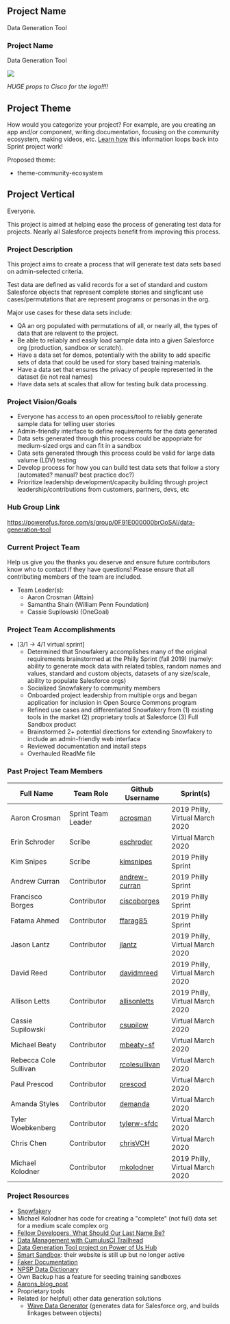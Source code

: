 ## Project Name
Data Generation Tool


### Project Name
Data Generation Tool

![](https://github.com/SFDO-Sprint-2019-Philadelphia/DataGenerationTool/blob/master/Assets/Data%20Generation%20Logo%20Idea%20v01_small.png)

_HUGE props to Cisco for the logo!!!!_

## Project Theme

How would you categorize your project? For example, are you creating an app and/or component, writing documentation, focusing on the community ecosystem, making videos, etc. [Learn how](https://github.com/SFDO-Community-Sprints/Welcome/wiki/SFDO-Community-Sprints-Topic-Overview) this information loops back into Sprint project work!

Proposed theme:
* theme-community-ecosystem

## Project Vertical
Everyone.

This project is aimed at helping ease the process of generating test data for projects. Nearly all Salesforce projects benefit from improving this process.

### Project Description
This project aims to create a process that will generate test data sets based on admin-selected criteria.

Test data are defined as valid records for a set of standard and custom Salesforce objects that represent complete stories and singficant use cases/permutations that are represent programs or personas in the org.

Major use cases for these data sets include:
* QA an org populated with permutations of all, or nearly all, the types of data that are relavent to the project.
* Be able to reliably and easily load sample data into a given Salesforce org (production, sandbox or scratch).
* Have a data set for demos, potentially with the ability to add specific sets of data that could be used for story based training materials.
* Have a data set that ensures the privacy of people represented in the dataset (ie not real names)
* Have data sets at scales that allow for testing bulk data processing.

### Project Vision/Goals
* Everyone has access to an open process/tool to reliably generate sample data for telling user stories
* Admin-friendly interface to define requirements for the data generated
* Data sets generated through this process could be appopriate for medium-sized orgs and can fit in a sandbox
* Data sets generated through this process could be valid for large data valume (LDV) testing
* Develop process for how you can build test data sets that follow a story (automated? manual? best practice doc?)
* Prioritize leadership development/capacity building through project leadership/contributions from customers, partners, devs, etc

### Hub Group Link
https://powerofus.force.com/s/group/0F91E000000brOoSAI/data-generation-tool

### Current Project Team
Help us give you the thanks you deserve and ensure future contributors know who to contact if they have questions! Please ensure that all contributing members of the team are included.
* Team Leader(s):
    * Aaron Crosman (Attain)
    * Samantha Shain (William Penn Foundation)
    * Cassie Supilowski (OneGoal)

### Project Team Accomplishments
* [3/1 -> 4/1 virtual sprint]
    * Determined that Snowfakery accomplishes many of the original requirements brainstormed at the Philly Sprint (fall 2019) (namely: ability to generate mock data with related tables, random names and values, standard and custom objects, datasets of any size/scale, ability to populate Salesforce orgs)
    * Socialized Snowfakery to community members
    * Onboarded project leadership from multiple orgs and began application for inclusion in Open Source Commons program
    * Refined use cases and differentiated Snowfakery from (1) existing tools in the market (2) proprietary tools at Salesforce (3) Full Sandbox product
    * Brainstormed 2+ potential directions for extending Snowfakery to include an admin-friendly web interface
    * Reviewed documentation and install steps
    * Overhauled ReadMe file

### Past Project Team Members

Full Name              | Team Role          | Github Username                                   | Sprint(s)
------------           | -------------      | -------------                                     | -------------
Aaron Crosman          | Sprint Team Leader | [acrosman](https://github.com/acrosman)           |2019 Philly, Virtual March 2020
Erin Schroder          | Scribe             | [eschroder](https://github.com/eschroder)         |Virtual March 2020
Kim Snipes             | Scribe             | [kimsnipes](https://github.com/kimsnipes)         |2019 Philly Sprint
Andrew Curran          | Contributor        | [andrew-curran](https://github.com/andrew-curran) |2019 Philly Sprint
Francisco Borges       | Contributor        | [ciscoborges](https://github.com/ciscoborges)     |2019 Philly Sprint
Fatama Ahmed           | Contributor        | [ffarag85](https://github.com/ffarag85)           |2019 Philly Sprint
Jason Lantz            | Contributor        | [jlantz](https://github.com/jlantz)               |2019 Philly, Virtual March 2020
David Reed             | Contributor        | [davidmreed](https://github.com/davidmreed)       |2019 Philly, Virtual March 2020
Allison Letts          | Contributor        | [allisonletts](https://github.com/allisonletts)   |2019 Philly, Virtual March 2020
Cassie Supilowski      | Contributor        | [csupilow](https://github.com/csupilow)           |Virtual March 2020
Michael Beaty          | Contributor        | [mbeaty-sf](https://github.com/mbeaty-sf)         |Virtual March 2020
Rebecca Cole Sullivan  | Contributor        | [rcolesullivan](https://github.com/rcolesullivan) |Virtual March 2020
Paul Prescod           | Contributor        | [prescod](https://github.com/prescod)             |Virtual March 2020
Amanda Styles          | Contributor        | [demanda](https://github.com/demanda)             |Virtual March 2020
Tyler Woebkenberg      | Contributor        | [tylerw-sfdc](https://github.com/tylerw-sfdc)     |Virtual March 2020
Chris Chen             | Contributor        | [chrisVCH](https://github.com/chrisVCH)           |Virtual March 2020
Michael Kolodner       | Contributor        | [mkolodner](https://github.com/mkolodner)         |2019 Philly, Virtual March 2020

### Project Resources
* [Snowfakery](https://github.com/SFDO-Tooling/Snowfakery)
* Michael Kolodner has code for creating a "complete" (not full) data set for a medium scale complex org
* [Fellow Developers, What Should Our Last Name Be?](https://dev.to/roygreenfeld/fellow-developers-what-should-our-last-name-be-cle)
* [Data Management with CumulusCI Trailhead](https://trailhead.salesforce.com/en/content/learn/modules/data-management-with-cumulusci?trail_id=build-applications-with-cumulusci)
* [Data Generation Tool project on Power of Us Hub](https://powerofus.force.com/s/group/0F91E000000brOoSAI/data-generation-tool)
* [Smart Sandbox](https://www.smartsandbox.com/index.html): their website is still up but no longer active
* [Faker Documentation](https://faker.readthedocs.io/en/master/)
* [NPSP Data Dictionary](https://attain-projects.quip.com/yD1wAsdz1m1Q/NPSP-Public-Data-Dictionary)
* Own Backup has a feature for seeding training sandboxes
* [Aarons_blog_post](https://spinningcode.org/2016/09/bad-data-systems-do-not-justify-sexist-your-behavior/)
* Proprietary tools
* Related (or helpful) other data generation solutions
    * [Wave Data Generator](https://github.com/ttse-sfdc/sfdc-wave-data-generator) (generates data for Salesforce org, and builds linkages between objects)
